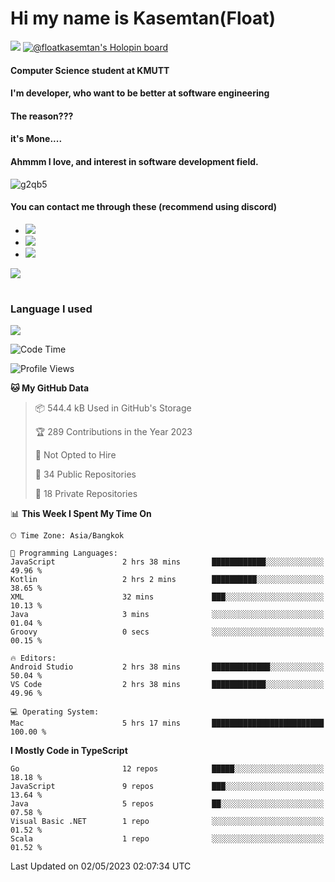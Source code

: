 # Hi my name is Kasemtan(Float)
![](https://64.media.tumblr.com/9c2a8f831efe8da556ffbf89cebb52c9/b86c1ab833a37e32-93/s1280x1920/d000dc22f75df64be2bc150f5fa69c4f6df6bb07.gifv)
[![@floatkasemtan's Holopin board](https://holopin.me/floatkasemtan)](https://holopin.io/@floatkasemtan)
#### Computer Science student at KMUTT
#### I'm developer, who want to be better at software engineering
#### The reason???
#### it's Mone.... 
#### Ahmmm I love, and interest in software development field.
![g2qb5](https://user-images.githubusercontent.com/69688279/175812510-9235eaf7-72f7-40d3-b163-56efa9aa5c6b.gif)

#### You can contact me through these (recommend using discord)
- [![](https://img.shields.io/badge/Discord-5865F2?logo=Discord&logoColor=white)](https://discordapp.com/users/278155096225742848)
- [![](https://img.shields.io/badge/Facebook-1877F2?logo=facebook&logoColor=white)](https://www.facebook.com/float.teavasirichokchai/)
- [![](https://img.shields.io/badge/linkedin-0A66C2?logo=linkedin&logoColor=white)](https://www.linkedin.com/in/floatkasemtan/)

[![](https://github-readme-stats.vercel.app/api?username=FloatKasemtan&show_icons=true&theme=nightowl)]()
#
### Language I used
[![](https://github-readme-stats.vercel.app/api/top-langs/?username=FloatKasemtan&layout=compact&theme=nightowl)]()
<!--START_SECTION:waka-->
![Code Time](http://img.shields.io/badge/Code%20Time-1%2C093%20hrs%2022%20mins-blue)

![Profile Views](http://img.shields.io/badge/Profile%20Views-3-blue)

**🐱 My GitHub Data** 

> 📦 544.4 kB Used in GitHub's Storage 
 > 
> 🏆 289 Contributions in the Year 2023
 > 
> 🚫 Not Opted to Hire
 > 
> 📜 34 Public Repositories 
 > 
> 🔑 18 Private Repositories 
 > 
📊 **This Week I Spent My Time On** 

```text
🕑︎ Time Zone: Asia/Bangkok

💬 Programming Languages: 
JavaScript               2 hrs 38 mins       ████████████░░░░░░░░░░░░░   49.96 % 
Kotlin                   2 hrs 2 mins        ██████████░░░░░░░░░░░░░░░   38.65 % 
XML                      32 mins             ███░░░░░░░░░░░░░░░░░░░░░░   10.13 % 
Java                     3 mins              ░░░░░░░░░░░░░░░░░░░░░░░░░   01.04 % 
Groovy                   0 secs              ░░░░░░░░░░░░░░░░░░░░░░░░░   00.15 % 

🔥 Editors: 
Android Studio           2 hrs 38 mins       █████████████░░░░░░░░░░░░   50.04 % 
VS Code                  2 hrs 38 mins       ████████████░░░░░░░░░░░░░   49.96 % 

💻 Operating System: 
Mac                      5 hrs 17 mins       █████████████████████████   100.00 % 
```

**I Mostly Code in TypeScript** 

```text
Go                       12 repos            █████░░░░░░░░░░░░░░░░░░░░   18.18 % 
JavaScript               9 repos             ███░░░░░░░░░░░░░░░░░░░░░░   13.64 % 
Java                     5 repos             ██░░░░░░░░░░░░░░░░░░░░░░░   07.58 % 
Visual Basic .NET        1 repo              ░░░░░░░░░░░░░░░░░░░░░░░░░   01.52 % 
Scala                    1 repo              ░░░░░░░░░░░░░░░░░░░░░░░░░   01.52 % 
```




 Last Updated on 02/05/2023 02:07:34 UTC
<!--END_SECTION:waka-->
<!--
**FloatKasemtan/FloatKasemtan** is a ✨ _special_ ✨ repository because its `README.md` (this file) appears on your GitHub profile.

Here are some ideas to get you started:

- 🔭 I’m currently working on ...
- 🌱 I’m currently learning ...
- 👯 I’m looking to collaborate on ...
- 🤔 I’m looking for help with ...
- 💬 Ask me about ...
- 📫 How to reach me: ...
- 😄 Pronouns: ...
- ⚡ Fun fact: ...
-->

